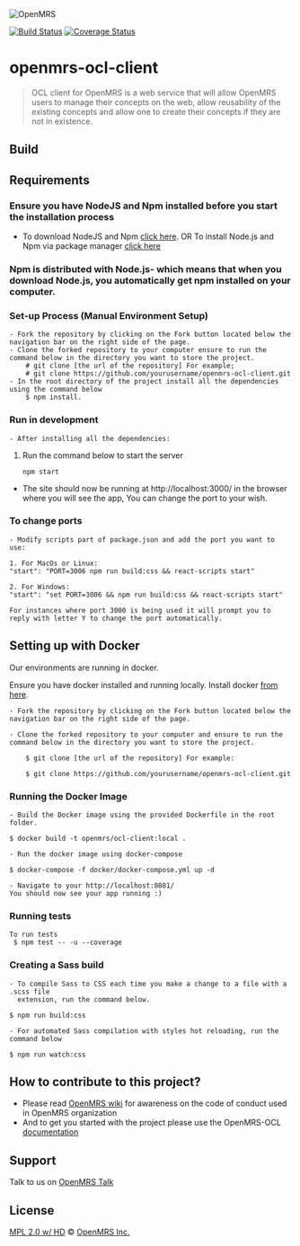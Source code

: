 <img src="https://cloud.githubusercontent.com/assets/668093/12567089/0ac42774-c372-11e5-97eb-00baf0fccc37.jpg" alt="OpenMRS"/>

[![Build Status](https://travis-ci.org/openmrs/openmrs-ocl-client.svg?branch=master)](https://travis-ci.org/openmrs/openmrs-ocl-client)
[![Coverage Status](https://coveralls.io/repos/github/openmrs/openmrs-ocl-client/badge.svg?branch=master)](https://coveralls.io/github/openmrs/openmrs-ocl-client?branch=master)
# openmrs-ocl-client

> OCL client for OpenMRS is a web service that will allow OpenMRS users to manage their concepts on the web,
> allow reusability of the existing concepts and allow one to create their concepts if they are not in existence.

## Build
## Requirements
### Ensure you have NodeJS and Npm installed before you start the installation process
- To download NodeJS and Npm [click here](https://nodejs.org/en/download/). OR To install Node.js and Npm via package manager [click here](https://nodejs.org/en/download/package-manager/)
### Npm is distributed with Node.js- which means that when you download Node.js, you automatically get npm installed on your computer.
### Set-up Process (Manual Environment Setup)
```
- Fork the repository by clicking on the Fork button located below the navigation bar on the right side of the page.
- Clone the forked repository to your computer ensure to run the command below in the directory you want to store the project.
    # git clone [the url of the repository] For example; 
    # git clone https://github.com/yourusername/openmrs-ocl-client.git
- In the root directory of the project install all the dependencies using the command below 
    $ npm install.
```
### Run in development
```
- After installing all the dependencies:
```
1. Run the command below to start the server
    ```
    npm start
    ```
- The site should now be running at http://localhost:3000/ in the browser where you will see the app, You can change the port to your wish.
### To change ports
```
- Modify scripts part of package.json and add the port you want to use:
```
```
1. For MacOs or Linux:
"start": "PORT=3006 npm run build:css && react-scripts start"
```
```
2. For Windows:
"start": "set PORT=3006 && npm run build:css && react-scripts start"
```
```
For instances where port 3000 is being used it will prompt you to reply with letter Y to change the port automatically.
```
## Setting up with Docker

 Our environments are running in docker. 

 Ensure you have docker installed and running locally. Install docker [from here](https://www.docker.com/community-edition).

```
- Fork the repository by clicking on the Fork button located below the navigation bar on the right side of the page.

- Clone the forked repository to your computer and ensure to run the command below in the directory you want to store the project.

    $ git clone [the url of the repository] For example: 

    $ git clone https://github.com/yourusername/openmrs-ocl-client.git
```
### Running the Docker Image
```
- Build the Docker image using the provided Dockerfile in the root folder. 
   
$ docker build -t openmrs/ocl-client:local .

- Run the docker image using docker-compose

$ docker-compose -f docker/docker-compose.yml up -d

- Navigate to your http://localhost:8081/
You should now see your app running :)
```

### Running tests
```
To run tests 
 $ npm test -- -u --coverage
```

### Creating a Sass build
```
- To compile Sass to CSS each time you make a change to a file with a .scss file 
  extension, run the command below.

$ npm run build:css

- For automated Sass compilation with styles hot reloading, run the command below

$ npm run watch:css
```

## How to contribute to this project?
 - Please read [OpenMRS wiki](https://wiki.openmrs.org/) for awareness on the code of conduct used in OpenMRS organization 
 - And to get you started with the project please use the OpenMRS-OCL [documentation](https://docs.google.com/document/d/1R_Fgr5SBl4xFNJgj6yMJNVY63b5H_OUqM55o1GFqFKs/edit#heading=h.rc908wooykzg)

## Support

Talk to us on [OpenMRS Talk](https://talk.openmrs.org/)

## License

[MPL 2.0 w/ HD](http://openmrs.org/license/) © [OpenMRS Inc.](http://www.openmrs.org/)
